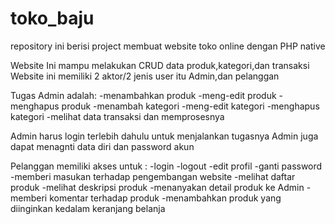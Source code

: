 # toko_baju
repository ini berisi project membuat website toko online dengan PHP native

Website Ini mampu melakukan CRUD data produk,kategori,dan transaksi
Website ini memiliki 2 aktor/2 jenis user itu Admin,dan pelanggan

Tugas Admin adalah:
-menambahkan produk
-meng-edit produk
-menghapus produk
-menambah kategori
-meng-edit kategori
-menghapus kategori
-melihat data transaksi dan memprosesnya

Admin harus login terlebih dahulu untuk menjalankan tugasnya
Admin juga dapat menagnti data diri dan password akun

Pelanggan memiliki akses untuk :
-login
-logout
-edit profil
-ganti password
-memberi masukan terhadap pengembangan website
-melihat daftar produk
-melihat deskripsi produk
-menanyakan detail produk ke Admin
-memberi komentar terhadap produk
-menambahkan produk yang diinginkan kedalam keranjang belanja
